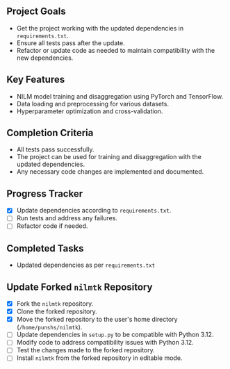 ## Project Goals

- Get the project working with the updated dependencies in `requirements.txt`.
- Ensure all tests pass after the update.
- Refactor or update code as needed to maintain compatibility with the new dependencies.

## Key Features

- NILM model training and disaggregation using PyTorch and TensorFlow.
- Data loading and preprocessing for various datasets.
- Hyperparameter optimization and cross-validation.

## Completion Criteria

- All tests pass successfully.
- The project can be used for training and disaggregation with the updated dependencies.
- Any necessary code changes are implemented and documented.

## Progress Tracker

- [x] Update dependencies according to `requirements.txt`.
- [ ] Run tests and address any failures.
- [ ] Refactor code if needed.

## Completed Tasks

- Updated dependencies as per `requirements.txt`

## Update Forked `nilmtk` Repository

- [x] Fork the `nilmtk` repository.
- [x] Clone the forked repository.
- [x] Move the forked repository to the user's home directory (`/home/punshs/nilmtk`).
- [ ] Update dependencies in `setup.py` to be compatible with Python 3.12.
- [ ] Modify code to address compatibility issues with Python 3.12.
- [ ] Test the changes made to the forked repository.
- [ ] Install `nilmtk` from the forked repository in editable mode.